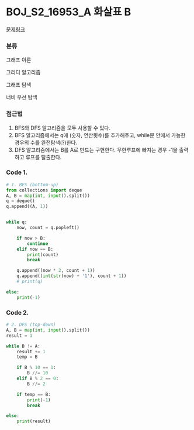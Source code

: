 # BOJ_S2_16953_A 화살표 B

[문제링크](https://www.acmicpc.net/problem/16953)

### 분류
그래프 이론

그리디 알고리즘

그래프 탐색

너비 우선 탐색


### 접근법
1. BFS와 DFS 알고리즘을 모두 사용할 수 있다.
2. BFS 알고리즘에서는 q에 (숫자, 연산횟수)를 추가해주고, while문 안에서 가능한 경우의 수를 완전탐색(?)한다.
3. DFS 알고리즘에서는 B를 A로 만드는 구현한다. 무한루프에 빠지는 경우 -1을 출력하고 루프를 탈출한다.

### Code 1.
```python
# 1. BFS (bottom-up)
from collections import deque
A, B = map(int, input().split())
q = deque()
q.append((A, 1))


while q:
    now, count = q.popleft()

    if now > B:
        continue
    elif now == B:
        print(count)
        break

    q.append((now * 2, count + 1))
    q.append((int(str(now) + '1'), count + 1))
    # print(q)

else:
    print(-1)
```

### Code 2.
```python
# 2. DFS (top-down)
A, B = map(int, input().split())
result = 1

while B != A:
    result += 1
    temp = B

    if B % 10 == 1:
        B //= 10
    elif B % 2 == 0:
        B //= 2

    if temp == B:
        print(-1)
        break

else:
    print(result)
```
